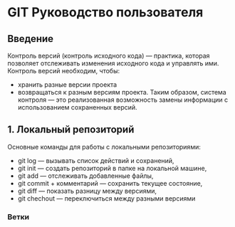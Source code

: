 # GIT Руководство пользователя
## Введение
Контроль версий (контроль исходного кода) — практика, которая позволяет отслеживать изменения исходного кода и управлять ими.
Контроль версий необходим, чтобы:
* хранить разные версии проекта
* возвращаться к разным версиям проекта.
Таким образом, система контроля — это реализованная возможность замены информации с использованием сохраненных версий.

## 1. Локальный репозиторий
Основные команды для работы с локальными репозиториями:
* git log — вызывать список действий и сохранений,
* git init — создать репозиторий в папке на локальной машине,
* git add — отслеживать добавленные файлы,
* git commit + комментарий — сохранить текущее состояние,
* git diff — показать разницу между версиями,
* git chechout — переключиться между разными версиями
### Ветки
